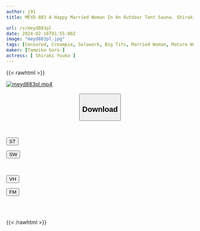 ```yaml
---
author: j91
title: MEYD-883 A Happy Married Woman In An Outdoor Tent Sauna. Shiraki Yuko

url: /v/meyd883pl
date: 2024-02-16T01:55:00Z
image: "meyd883pl.jpg"
tags: [Censored, Creampie, Solowork, Big Tits, Married Woman, Mature Woman, Sweat	]
maker: [Tameike Goro-]
actress: [ Shiraki Yuuko ]
---
```



{{< rawhtml >}}

<div class="video" data-videoid="ezewJp41RxTY0pv">
    <a href="javascript:;">
        <img src="/v/meyd883pl/meyd883pl.jpg" width="WIDTH" height="HEIGHT" alt="meyd883pl.mp4" loading="lazy">
    </a>
</div>

<script type="text/javascript" src="https://j91.asia/asset/on-demand-st.js"></script>

<br>
  <link rel="stylesheet" href="https://j91.asia/asset/bs5.css">
  
  <center>
  <button class="btn btn-primary" type="button" data-bs-toggle="collapse" data-bs-target=".multi-collapse" aria-expanded="false" aria-controls="multiCollapseExample1 multiCollapseExample2"><h2>Download</h2></button></center>
</p>
<div class="row">
  <div class="col">
    <div class="collapse multi-collapse" id="multiCollapseExample1">
      <div class="card card-body">
	      	      <br>
<div class="buttons">  
<p><a href="https://streamtape.to/v/ezewJp41RxTY0pv" target="_blank"><button class="btn-hover color-3"><i class="fa fa-download"></i> ST</button></a></p>
<p><a href="https://cdnwish.com/yctcgg8lxls1" target="_blank"><button class="btn-hover color-2"><i class="fa fa-download"></i> SW</button></a></p></div>
    </div>
  </div>
</div>
  <div class="col">
    <div class="collapse multi-collapse" id="multiCollapseExample2">
      <div class="card card-body">
	      <br>
<div class="buttons">
<p><a href="javascript:;" target="_blank"><button class="btn-hover color-9"><i class="fa fa-download"></i> VH</button></a></p>
<p><a href="javascript:;"><button class="btn-hover color-8"><i class="fa fa-download"></i> FM</button></a></p></div>
<br><br>
      </div>
    </div>
  </div>
</div>

{{< /rawhtml >}}